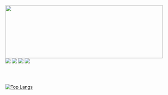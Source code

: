<img align="left" width="490" height="165" src="https://github-readme-stats.vercel.app/api?username=MiYazJE&show_icons=true&theme=radical"/>

<p>
  <img src="http://views.whatilearened.today/views/github/MiYazJE/views.svg"/>
  <a href="https://github.com/MiYazJE/"><img src="https://img.shields.io/github/followers/MrStanDu33?color=%234CC61E&label=GitHub%20Followers%20%3A"/></a>
  <img src="https://img.shields.io/badge/Front End-React.js-42b883"/>
  <img src="https://img.shields.io/badge/Back End-Nodejs-f55247"/>
</p>

<br/><br/>

[![Top Langs](https://github-readme-stats.vercel.app/api/top-langs/?username=MiYazJE&layout=compact)](https://github.com/MiYazJE/github-readme-stats)

